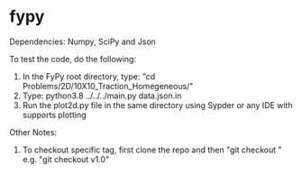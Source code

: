 # fypy

Dependencies: Numpy, SciPy and Json

To test the code, do the following:

1) In the FyPy root directory, type: "cd Problems/2D/10X10_Traction_Homegeneous/"
2) Type: python3.8 ../../../main.py data.json.in
3) Run the plot2d.py file in the same directory using Sypder or any IDE with supports plotting


Other Notes:
1) To checkout specific tag, first clone the repo and then
      "git checkout <tagname>" e.g. "git checkout v1.0"